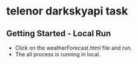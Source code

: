 # telenor darkskyapi task


## Getting Started - Local Run

- Click on the weatherForecast.html file and run.
- The all process is running in local.